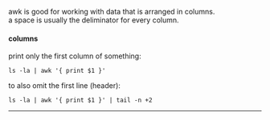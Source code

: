 awk is good for working with data that is arranged in columns.\
a space is usually the deliminator for every column.

#### columns

print only the first column of something:
```
ls -la | awk '{ print $1 }'
```

to also omit the first line (header):
```
ls -la | awk '{ print $1 }' | tail -n +2
```

***
